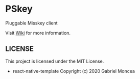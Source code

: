 # PSkey

Pluggable Misskey client

Visit [Wiki](https://github.com/ibuki2003/pskey/wiki) for more information.

## LICENSE

This project is licensed under the MIT License.

- react-native-template
  Copyright (c) 2020 Gabriel Moncea
